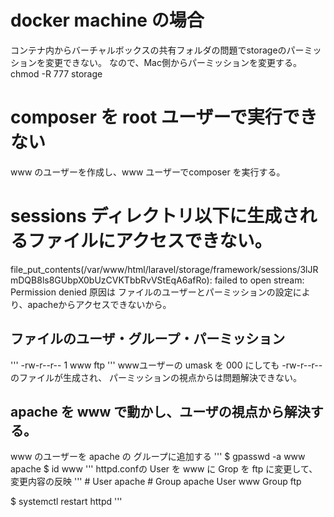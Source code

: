 # docker machine の場合
コンテナ内からバーチャルボックスの共有フォルダの問題でstorageのパーミッションを変更できない。
なので、Mac側からパーミッションを変更する。
chmod -R 777 storage


# composer を root ユーザーで実行できない
www のユーザーを作成し、www ユーザーでcomposer を実行する。


# sessions ディレクトリ以下に生成されるファイルにアクセスできない。
file_put_contents(/var/www/html/laravel/storage/framework/sessions/3lJRmDQB8ls8GUbpX0bUzCVKTbbRvVStEqA6afRo): failed to open stream: Permission denied
原因は ファイルのユーザーとパーミッションの設定により、apacheからアクセスできないから。
## ファイルのユーザ・グループ・パーミッション
'''
-rw-r--r-- 1 www ftp
'''
wwwユーザーの umask を 000 にしても -rw-r--r-- のファイルが生成され、
パーミッションの視点からは問題解決できない。
## apache を www で動かし、ユーザの視点から解決する。
www のユーザーを apache の グループに追加する
'''
$ gpasswd -a www apache
$ id www
'''
httpd.confの User を www に Grop を ftp に変更して、変更内容の反映
'''
\# User apache
\# Group apache
User www
Group ftp

$ systemctl restart httpd
'''
